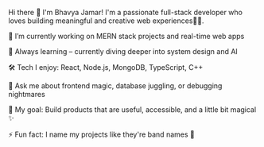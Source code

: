 Hi there 👋 I'm Bhavya Jamar!
I'm a passionate full-stack developer who loves building meaningful and creative web experiences🤖🤟.

🔭 I’m currently working on MERN stack projects and real-time web apps

🌱 Always learning – currently diving deeper into system design and AI

🛠️ Tech I enjoy: React, Node.js, MongoDB, TypeScript, C++

💬 Ask me about frontend magic, database juggling, or debugging nightmares

🎯 My goal: Build products that are useful, accessible, and a little bit magical ✨

⚡ Fun fact: I name my projects like they're band names 🎸
